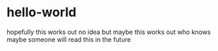 # hello-world
hopefully this works out 
no idea but maybe this works out who knows maybe someone will read this in the future

